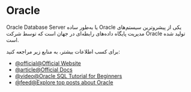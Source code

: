 # Oracle

Oracle Database Server یا به‌طور ساده Oracle یکی از پیشروترین سیستم‌های مدیریت پایگاه داده‌های رابطه‌ای در جهان است که توسط شرکت Oracle تولید شده است.

برای کسب اطلاعات بیشتر، به منابع زیر مراجعه کنید:

- [@official@Official Website](https://www.oracle.com/database/)
- [@article@Official Docs](https://docs.oracle.com/en/database/index.html)
- [@video@Oracle SQL Tutorial for Beginners](https://www.youtube.com/watch?v=ObbNGhcxXJA)
- [@feed@Explore top posts about Oracle](https://app.daily.dev/tags/oracle?ref=roadmapsh)
